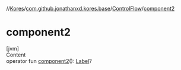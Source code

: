 //[Kores](../../index.md)/[com.github.jonathanxd.kores.base](../index.md)/[ControlFlow](index.md)/[component2](component2.md)



# component2  
[jvm]  
Content  
operator fun [component2](component2.md)(): [Label](../-label/index.md)?  



